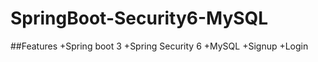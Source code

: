 # SpringBoot-Security6-MySQL

##Features
 +Spring boot 3
 +Spring Security 6
 +MySQL
 +Signup
 +Login
